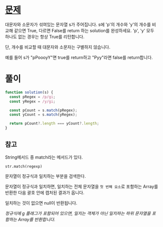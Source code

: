 # [문제](https://school.programmers.co.kr/learn/courses/30/lessons/12916)

대문자와 소문자가 섞여있는 문자열 s가 주어집니다. s에 'p'의 개수와 'y'의 개수를 비교해 같으면 True, 다르면 False를 return 하는 solution를 완성하세요. 'p', 'y' 모두 하나도 없는 경우는 항상 True를 리턴합니다.

단, 개수를 비교할 때 대문자와 소문자는 구별하지 않습니다.

예를 들어 s가 "pPoooyY"면 true를 return하고 "Pyy"라면 false를 return합니다.

# 풀이

```javascript
function solution(s) {
  const pRegex = /p/gi;
  const yRegex = /y/gi;

  const pCount = s.match(pRegex);
  const yCount = s.match(yRegex);

  return pCount?.length === yCount?.length;
}
```

## 참고

String메서드 중 match라는 메서드가 있다.

`str.match(regexp)`

문자열이 정규식과 일치하는 부분을 검색한다.

문자열이 정규식과 일치하면, 일치하는 전체 문자열을 `첫 번째 요소`로 포함하는 Array를 반환한 다음 괄호 안에 캡처된 결과가 옵니다.

일치하는 것이 없으면 null이 반환됩니다.

_정규식에 g 플래그가 포함되어 있으면, 일치는 객체가 아닌 일치하는 하위 문자열을 포함하는 Array를 반환합니다._
